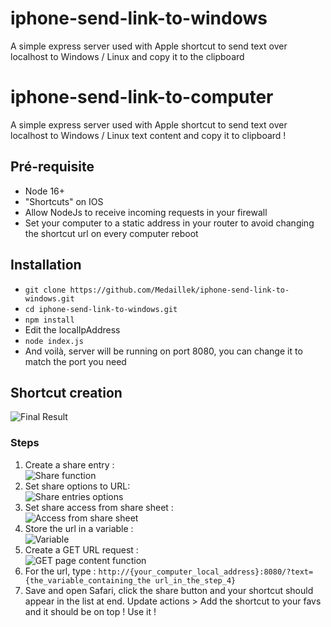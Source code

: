 # iphone-send-link-to-windows
A simple express server used with Apple shortcut to send text over localhost to Windows / Linux and copy it to the clipboard

# iphone-send-link-to-computer
A simple express server used with Apple shortcut to send text over localhost to Windows / Linux text content and copy it to clipboard !


## Pré-requisite
- Node 16+
- "Shortcuts" on IOS
- Allow NodeJs to receive incoming requests in your firewall
- Set your computer to a static address in your router to avoid changing the shortcut url on every computer reboot

## Installation
- `git clone https://github.com/Medaillek/iphone-send-link-to-windows.git`
- `cd iphone-send-link-to-windows.git`
- `npm install`
- Edit the localIpAddress
- `node index.js`
- And voilà, server will be running on port 8080, you can change it to match the port you need

## Shortcut creation
![Final Result](https://github.com/Medaillek/iphone-send-link-to-windows/blob/main/doc/final_result.jpg)

### Steps
1. Create a share entry : \
   ![Share function](https://github.com/Medaillek/iphone-send-link-to-windows/blob/main/doc/share_entry.jpg)
3. Set share options to URL: \
   ![Share entries options](https://github.com/Medaillek/iphone-send-link-to-windows/blob/main/doc/select_share_origins.jpg)
5. Set share access from share sheet : \
   ![Access from share sheet](https://github.com/Medaillek/iphone-send-link-to-windows/blob/main/doc/select_from_where_to_share.jpg)
7. Store the url in a variable : \
   ![Variable](https://github.com/Medaillek/iphone-send-link-to-windows/blob/main/doc/add_a%20variable.jpg)
9. Create a GET URL request : \
    ![GET page content function](https://github.com/Medaillek/iphone-send-link-to-windows/blob/main/doc/get_url_content.jpg)
11. For the url, type : `http://{your_computer_local_address}:8080/?text={the_variable_containing_the url_in_the_step_4}`
12. Save and open Safari, click the share button and your shortcut should appear in the list at end. Update actions > Add the shortcut to your favs and it should be on top ! Use it !
